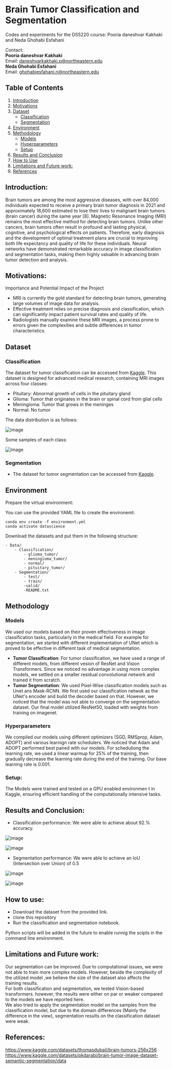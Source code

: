 # Brain Tumor Classification and Segmentation

Codes and experiments for the DS5220 course:
Pooria daneshvar Kakhaki and Neda Ghohabi Esfahani

Contact:  
**Pooria daneshvar Kakhaki**  
Email: [daneshvarkakhaki.p@northeastern.edu](mailto:daneshvarkakhaki.p@northeastern.edu)  
**Neda Ghohabi Esfahani**  
Email: [ghohabiesfahani.n@northeastern.edu](mailto:ghohabiesfahani.n@northeastern.edu)

## Table of Contents

1. [Introduction](#introduction)  
2. [Motivations](#motivations)  
3. [Dataset](#dataset)  
   - [Classification](#classification)  
   - [Segmentation](#segmentation)  
4. [Environment](#environment)  
5. [Methodology](#methodology)  
   - [Models](#models)  
   - [Hyperparameters](#hyperparameters)  
   - [Setup](#setup)  
6. [Results and Conclusion](#results-and-conclusion)  
7. [How to Use](#how-to-use)  
8. [Limitations and Future work:](#limitations-and-future-work)
9. [References](#references)  


## Introduction: 
Brain tumors are among the most aggressive diseases, with over 84,000 individuals expected to receive a primary brain tumor diagnosis in 2021 and approximately 18,600 estimated to lose their lives to malignant brain tumors (brain cancer) during the same year [8]. Magnetic Resonance Imaging (MRI) remains the most effective method for detecting brain tumors. Unlike other cancers, brain tumors often result in profound and lasting physical, cognitive, and psychological effects on patients. Therefore, early diagnosis and the development of optimal treatment plans are crucial to improving both life expectancy and quality of life for these individuals. Neural networks have demonstrated remarkable accuracy in image classification and segmentation tasks, making them highly valuable in advancing brain tumor detection and analysis.


## Motivations:
Importance and Potential Impact of the Project
- MRI is currently the gold standard for detecting brain tumors, generating large volumes of image data for analysis.
- Effective treatment relies on precise diagnosis and classification, which can significantly impact patient survival rates and quality of life.
- Radiologists manually examine these MRI images, a process prone to errors given the complexities and subtle differences in tumor characteristics.


## Dataset

### Classification

The dataset for tumor classification can be accessed from [Kaggle](https://www.kaggle.com/datasets/thomasdubail/brain-tumors-256x256).
This dataset is designed for advanced medical research, containing MRI images across four classes: 

- Pituitary: Abnormal growth of cells in the pituitary gland
- Glioma: Tumor that originates in the brain or spinal cord from glial cells
- Meningioma: Tumor that grows in the meninges
- Normal: No tumor
  
The data distribution is as follows:

![image](images/data_dist.png)


Some samples of each class:

![image](images/classification_samples.png)

### Segmentation

- The dataset for tumor segmentation can be accessed from [Kaggle](https://www.kaggle.com/datasets/pkdarabi/brain-tumor-image-dataset-semantic-segmentation).

## Environment

Prepare the virtual environment:

You can use the provided YAML file to create the environemt:
```shell
conda env create -f environment.yml
conda activate datascience
```

Download the datasets and put them in the following structure:

```
- Data/
    - Classification/
        - glioma_tumor/
        - meningioma_tumor/
        - normal/
        - pituitary_tumor/
    - Segmentation/
        - test/
        - train/
        -valid/
        -README.txt
```

## Methodology

### Models

We used our models based on their proven effectiveness in image classification tasks, particularly in the medical field. For example for segmentation, we started with different implementation of UNet which is proved to be effective in different task of medical segmentation.

- **Tumor Classification**: For tumor classification, we have used a range of different models, from different vesion of ResNet and Vision Transformers. Since we noticed no advantage in using more complex models, we settled on a smaller residual convolutional network and trained it from scratch.
- **Tumor Segmentation**: We used Pixel-Wise classification models such as Unet ans Mask-RCNN. We first used our classification netwok as the UNet's encoder and build the decoder based on that. However, we noticed that the model was not able to converge on the segmentation dataset. Our final model utilized ResNet50, loaded with weights from training on imagenet.

### Hyperparameters

We compiled our models using different optimizers (SGD, RMSprop, Adam, ADOPT) and various learnign rate schedulers. We noticed that Adam and ADOPT performed best paired with our models. For scheduliong the learning rate, we used a linear warmup for 25% of the training, then gradually decrease the learning rate during the end of the training. Our base learning rate is 0.001.

### Setup:
The Models were trained and tested on a GPU enabled environmen t in Kaggle, ensuring efficient handling of the computationally intensive tasks.


## Results and Conclusion:
- Classification performance: We were able to achieve about 92.% accuracy.

![image](images/training_curve_classification.png)

![image](images/classification_results.png)

- Segmentation performance: We were able to achieve an IoU (Intersection over Union) of 0.5

![image](images/training_curve_segmentation.png)

![image](images/segmentation_results.png)

## How to use:
- Download the dataset from the provided link.
- clone this repository
- Run the classification and segmentation notebook.

Python scripts will be added in the future to enable runnig the scipts in the command line environment.

## Limitations and Future work:

Our segmentation can be improved. Due to computational issues, we were not able to train more complex models. However, beside the complexity of the utilized model ,we believe the size of the dataset also affects the training results.   
For both classification and segmentation, we tested Vision-based transformers. however, the results were either on par or weaker compared to the models we have reported here.  
We also tried to apply the segmentation model on the samples from the classification model, but due to the domain differences (Mainly the difference in the view), segmentation results on the classification dataset were weak.

## References:

https://www.kaggle.com/datasets/thomasdubail/brain-tumors-256x256   
https://www.kaggle.com/datasets/pkdarabi/brain-tumor-image-dataset-semantic-segmentation/data